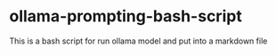 # ollama-prompting-bash-script
This is a bash script for run ollama model and put into a markdown file
